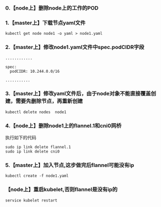 ### 0.【node上】删除node上的工作的POD


### 1.【master上】下载节点yaml文件
```
kubectl get node node1 -o yaml > node1.yaml
```
### 2.【master上】修改node1.yaml文件中spec.podCIDR字段
```
............

spec:
  podCIDR: 10.244.0.0/16

...........
```
### 3.【master上】修改yaml文件后，由于node对象不能直接覆盖创建，需要先删除节点，再重新创建
```
kubectl delete nodes  node1
```
### 4.【node上】删除node1上的flannel.1和cni0网桥
执行如下的代码
```
sudo ip link delete flannel.1
sudo ip link delete cni0
```
### 5.【master上】加入节点,这步做完后flannel可能没有ip
```
kubectl create -f node1.yaml
```

### 【node上】重启kubelet,否则flannel是没有ip的
```
service kubelet restart
```

